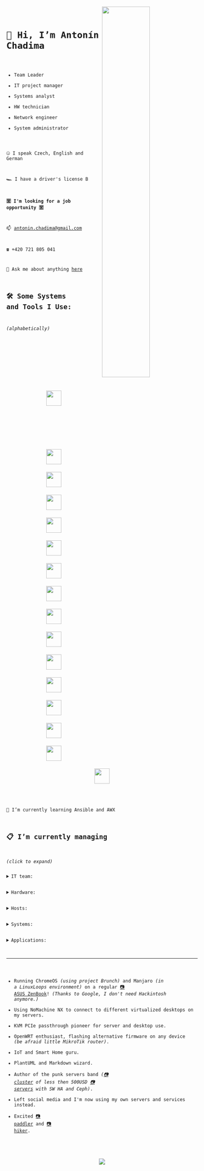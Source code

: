 <code>
  
<img align="right" src="https://c.tenor.com/ZpMn_7kHlz0AAAAC/who-the-hell-are-you-arnold-schwarzenegger.gif" width="50%" />


# 👋 Hi, I’m Antonín Chadima

- Team Leader
- IT project manager
- Systems analyst
- HW technician
- Network engineer
- System administrator

🤐 I speak Czech, English and German

🏎️ I have a driver's license B

**🈺 I'm looking for a job opportunity 🈺**

📫 antonin.chadima@gmail.com

☎️ +420 721 805 041

💬 Ask me about anything [here](https://github.com/antoninchadima/antoninchadima/issues)

## 🛠️ Some Systems and Tools I Use:

*(alphabetically)*

<p align="center">
<img src="https://cdn.jsdelivr.net/gh/devicons/devicon/icons/apache/apache-plain-wordmark.svg" style="vertical-align:top; margin:104px" width="40px" />
<img src="https://cdn.jsdelivr.net/gh/devicons/devicon/icons/apachekafka/apachekafka-original-wordmark.svg" style="vertical-align:top; margin:10px" width="40px" />
<img src="https://cdn.jsdelivr.net/gh/devicons/devicon/icons/bash/bash-plain.svg" style="vertical-align:top; margin:10px" width="40px" />
<img src="https://cdn.jsdelivr.net/gh/devicons/devicon/icons/debian/debian-plain-wordmark.svg" style="vertical-align:top; margin:10px" width="40px" />
<img src="https://cdn.jsdelivr.net/gh/devicons/devicon/icons/docker/docker-plain-wordmark.svg" style="vertical-align:top; margin:10px" width="40px" />
<img src="https://cdn.jsdelivr.net/gh/devicons/devicon/icons/dotnetcore/dotnetcore-plain.svg" style="vertical-align:top; margin:10px" width="40px" />
<img src="https://cdn.jsdelivr.net/gh/devicons/devicon/icons/gitlab/gitlab-plain-wordmark.svg" style="vertical-align:top; margin:10px" width="40px" />
<img src="https://cdn.jsdelivr.net/gh/devicons/devicon/icons/grafana/grafana-original-wordmark.svg" style="vertical-align:top; margin:10px" width="40px" />
<img src="https://cdn.jsdelivr.net/gh/devicons/devicon/icons/linux/linux-plain.svg" style="vertical-align:top; margin:10px" width="40px" />
<img src="https://cdn.jsdelivr.net/gh/devicons/devicon/icons/mongodb/mongodb-plain-wordmark.svg" style="vertical-align:top; margin:10px" width="40px" />
<img src="https://cdn.jsdelivr.net/gh/devicons/devicon/icons/mysql/mysql-plain-wordmark.svg" style="vertical-align:top; margin:10px" width="40px" />
<img src="https://cdn.jsdelivr.net/gh/devicons/devicon/icons/nginx/nginx-original.svg" style="vertical-align:top; margin:10px" width="40px" />
<img src="https://cdn.jsdelivr.net/gh/devicons/devicon/icons/postgresql/postgresql-plain-wordmark.svg" style="vertical-align:top; margin:10px" width="40px" />
<img src="https://cdn.jsdelivr.net/gh/devicons/devicon/icons/raspberrypi/raspberrypi-line.svg" style="vertical-align:top; margin:10px" width="40px" />
<img src="https://cdn.jsdelivr.net/gh/devicons/devicon/icons/redis/redis-plain-wordmark.svg" style="vertical-align:top; margin:10px" width="40px" />
<img src="https://cdn.jsdelivr.net/gh/devicons/devicon/icons/wordpress/wordpress-plain-wordmark.svg" style="vertical-align:top; margin:10px" width="40px" />
</p>

🌱 I’m currently learning Ansible and AWX

## 📋 I’m currently managing

*(click to expand)*

<details closed>
  <summary>IT team:</summary>
  another 6 team members
  
- Ondřej Moravec *(senior .NET developer)*
- David Mádle *(senior Angular developer)*
- Jan Macík *(senior DB specialist)*
- Milan Kunderlík *(senior system administrator)*
- Ondřej Hromádka *(analyst & project manager)*
- Michal Černošek *(support & tester)*

</details>

<details closed>
  <summary>Hardware:</summary>
  the punk servers
</details>

<details closed>
  <summary>Hosts:</summary>
  SWITCH configuration
   IPMI
     Proxmox Virtual Environment
  CEPH
  InfluxdDB and Grafana
  click on the image to get online data
<img src="https://user-images.githubusercontent.com/3483314/165904855-adced836-4200-49e9-bdc3-29f49aaf7e72.png" width="45%" />
<img src="https://user-images.githubusercontent.com/3483314/165904830-2d9d85c4-2fb4-49ae-8af8-037907e97320.png" width="45%" />
<img src="https://user-images.githubusercontent.com/3483314/165904812-3257ead7-9381-468e-b27e-b81583769f10.png" width="45%" />
<img src="https://user-images.githubusercontent.com/3483314/165904742-9c4d6a03-efdf-4023-9a40-bc984126dc27.png" width="45%" />
</details>

<details closed>
  <summary>Systems:</summary>
  <ul>
  <li>Firewall <i>(SNAT, DNAT, PAT and Port Forwarding, SQM QoS, Security)</i></li>
  <li>DNS / DHCP <i>(local network management)</i></li>
  <li>Wireguard <i>(connecting developers and administrators to the server room network)</i></li>
  <li>OpenVPN / IPSec <i>(interconnection of different server sites with each other)</i></li>
 
    Proxmox Mail Gateway
    Proxmox Backup Server 
  <li>Nginx / Nginx Proxy Manager  <i>(reverse proxy, SSL termination, client-side certificate authentication, certificate management)</i></li>
  </ul>
</details>

<details closed>
  <summary>Applications:</summary>
  <ul>
  <li>Redmine <i>(project management web application)</i></li>
  <li>XWiki <i>(enterprise wiki platform)</i></li>
  <li>Mattermost <i>(communication, collaboration, and workflow orchestration platform)</i></li>
  <li>Nextcloud Hub <i>(content collaboration platform)</i></li>
  <li>ONLYOFFICE Docs <i>(online editor for text documents, spreadsheets, and presentations)</i></li>
  <li>iRedMail <i>(mail server platform with webmail, calendar, contacts and activesync)</i></li>
  </ul> 
</details>

---

- Running ChromeOS *(using project Brunch)* and Manjaro *(in a LinuxLoops environment)* on a regular [📷 ASUS ZenBook](https://user-images.githubusercontent.com/3483314/166095249-c7ec2b62-d6ee-4898-9903-4e26f9f48d6a.jpg)! *(Thanks to Google, I don't need Hackintosh anymore.)*
- Using NoMachine NX to connect to different virtualized desktops on my servers.
- KVM PCIe passthrough pioneer for server and desktop use.
- OpenWRT enthusiast, flashing alternative firmware on any device *(be afraid little MikroTik router)*.
- IoT and Smart Home guru.
- PlantUML and Markdown wizard.
- Author of the punk servers band *([📷 cluster](https://user-images.githubusercontent.com/3483314/165919412-d30870d9-b6f8-46bc-b5fc-d62217defec5.jpg) of less then 500USD [📷 servers](https://user-images.githubusercontent.com/3483314/166092673-fc17ee90-5659-4cc3-8173-8c30f5ef4317.jpg) with SW HA and Ceph)*.
- Left social media and I'm now using my own servers and services instead.
- Excited [📷 paddler](https://user-images.githubusercontent.com/3483314/166096886-9b07cf8b-17e1-498a-bf1c-92df7c5010ba.jpg) and [📷 hiker](https://user-images.githubusercontent.com/3483314/166096856-0acc4753-f790-48fc-95f7-5c2ff276b689.jpg).

<p  align="center">
<img src="https://visitor-badge-reloaded.herokuapp.com/badge?page_id=antoninchadima.antoninchadima&color=00cf00" />
</p>

</code>
